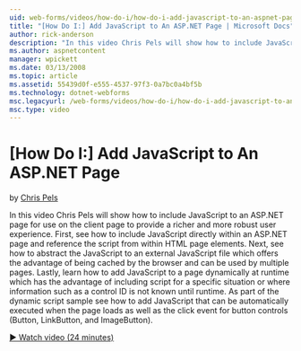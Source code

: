 ```yaml
---
uid: web-forms/videos/how-do-i/how-do-i-add-javascript-to-an-aspnet-page
title: "[How Do I:] Add JavaScript to An ASP.NET Page | Microsoft Docs"
author: rick-anderson
description: "In this video Chris Pels will show how to include JavaScript to an ASP.NET page for use on the client page to provide a richer and more robust user experienc..."
ms.author: aspnetcontent
manager: wpickett
ms.date: 03/13/2008
ms.topic: article
ms.assetid: 55439d0f-e555-4537-97f3-0a7bc0a4bf5b
ms.technology: dotnet-webforms
msc.legacyurl: /web-forms/videos/how-do-i/how-do-i-add-javascript-to-an-aspnet-page
msc.type: video
---
```

[How Do I:] Add JavaScript to An ASP.NET Page
====================
by [Chris Pels](https://twitter.com/chrispels)

In this video Chris Pels will show how to include JavaScript to an ASP.NET page for use on the client page to provide a richer and more robust user experience. First, see how to include JavaScript directly within an ASP.NET page and reference the script from within HTML page elements. Next, see how to abstract the JavaScript to an external JavaScript file which offers the advantage of being cached by the browser and can be used by multiple pages. Lastly, learn how to add JavaScript to a page dynamically at runtime which has the advantage of including script for a specific situation or where information such as a control ID is not known until runtime. As part of the dynamic script sample see how to add JavaScript that can be automatically executed when the page loads as well as the click event for button controls (Button, LinkButton, and ImageButton).

[&#9654; Watch video (24 minutes)](https://channel9.msdn.com/Blogs/ASP-NET-Site-Videos/how-do-i-add-javascript-to-an-aspnet-page)
